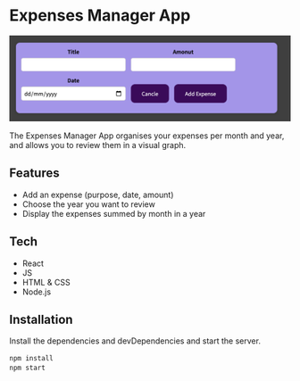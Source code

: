 # Expenses Manager App

[![N|Solid](assets/Add.png)](assets/Add.png)


The Expenses Manager App organises your expenses per month and year, and allows you to review them in a visual graph.

## Features

- Add an expense (purpose, date, amount)
- Choose the year you want to review
- Display the expenses summed by month in a year

## Tech

- React
- JS
- HTML & CSS
- Node.js

## Installation

Install the dependencies and devDependencies and start the server.

```sh
npm install
npm start